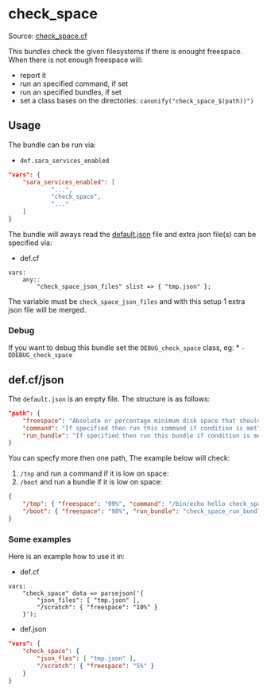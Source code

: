 
# check_space 

Source: [check_space.cf](/services/check_space.cf)

This bundles check the given filesystems if there is enought freespace. When there is
not enough freespace will:
 * report it
 * run an specified command, if set
 * run an specified bundles, if set
 * set a class bases on the directories: `canonify("check_space_$(path))")`

## Usage

The bundle can be run via:
 * `def.sara_services_enabled`
```json
"vars": {
    "sara_services_enabled": [
            "...",
            "check_space",
            "..."
    ]
}
```

The bundle will aways read the [default.json](/templates/check_space/json/default.json) file
and extra json file(s) can be specified via:
 * def.cf
```
vars:
    any::
        "check_space_json_files" slist => { "tmp.json" };
```

The variable must be `check_space_json_files` and with this setup 1 extra json file will be  merged.

### Debug

If you want to debug this bundle set the `DEBUG_check_space` class, eg:
    * `-DDEBUG_check_space`

## def.cf/json

The `default.json` is an empty file. The structure is as follows:
```json
"path": {
    "freespace": "Absolute or percentage minimum disk space that should be available before",
    "command": "If specified then run this command if condition is met",
    "run_bundle": "If specified then run this bundle if condition is met"
}
```

You can specfy more then one path, The example below will
check:
  1.  `/tnp` and run a command if it is low on space:
  1.  `/boot` and run a bundle if it is low on space:
```json
{
    "/tmp": { "freespace": "99%", "command": "/bin/echo hello check_space"  },
    "/boot": { "freespace": "98%", "run_bundle": "check_space_run_bundle_test" }
}
```

### Some examples

Here is an example how to use it in:
 * def.cf
```
vars:
    "check_space" data => parsejson('{
        "json_files": [ "tmp.json" ],
        "/scratch": { "freespace": "10%" }
    }');
```

 * def.json
```json
"vars": {
    "check_space": {
        "json_fles": [ "tmp.json" ],
        "/scratch": { "freespace": "5%" }
    }
}
```
